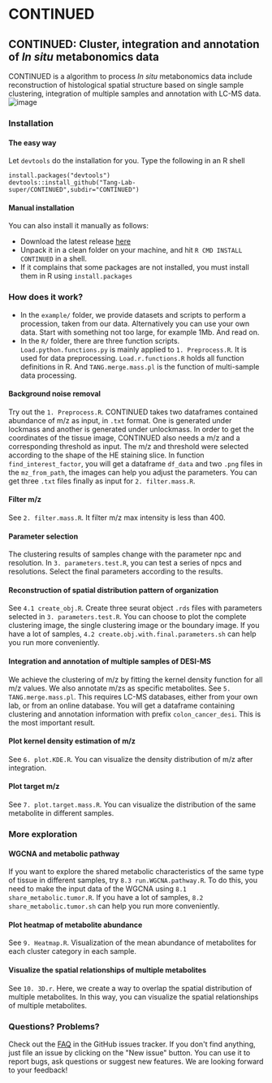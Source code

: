 # CONTINUED
## CONTINUED: Cluster, integration and annotation of *In situ* metabonomics data
CONTINUED is a algorithm to process *In situ* metabonomics data include reconstruction of histological spatial structure based on single sample clustering, integration of multiple samples and annotation with LC-MS data.
![image](https://github.com/Tang-Lab-super/CONTINUED/assets/120162674/23c75daf-fcee-4c06-b12d-5c547c202419)

### Installation

#### The easy way

Let `devtools` do the installation for you. Type the following in an R shell

```
install.packages("devtools")
devtools::install_github("Tang-Lab-super/CONTINUED",subdir="CONTINUED")
```

#### Manual installation

You can also install it manually as follows:

- Download the latest release [here](https://github.com/3DGenomes/binless/releases/latest)
- Unpack it in a clean folder on your machine, and hit `R CMD INSTALL CONTINUED` in a shell.
- If it complains that some packages are not installed, you must install them in R using `install.packages`

### How does it work?

- In the `example/` folder, we provide datasets and scripts to perform a procession, taken from our data. Alternatively you can use your own data. Start with something not too large, for  example 1Mb. And read on.
- In the `R/` folder, there are three function scripts. `Load.python.functions.py` is mainly applied to `1. Preprocess.R`. It is used for data preprocessing. `Load.r.functions.R` holds all function definitions in R. And `TANG.merge.mass.pl` is the function of multi-sample data processing.
#### Background noise removal
Try out the `1. Preprocess.R`. CONTINUED takes two dataframes contained abundance of m/z as input, in `.txt` format. One is generated under lockmass and another is generated under unlockmass. In order to get the coordinates of the tissue image, CONTINUED also needs a m/z and a corresponding threshold as input. The m/z and threshold were selected according to the shape of the HE staining slice. In function `find_interest_factor`, you will get a dataframe `df_data` and two `.png` files in the `mz_from_path`, the images can help you adjust the parameters. You can get three `.txt` files finally as input for `2. filter.mass.R`.
#### Filter m/z
See `2. filter.mass.R`. It filter m/z max intensity is less than 400.
#### Parameter selection
The clustering results of samples change with the parameter npc and resolution. In `3. parameters.test.R`, you can test a series of npcs and resolutions. Select the final parameters according to the results.
#### Reconstruction of spatial distribution pattern of organization
See `4.1 create_obj.R`. Create three seurat object `.rds` files with parameters selected in `3. parameters.test.R`. You can choose to plot the complete clustering image, the single clustering image or the boundary image. If you have a lot of samples, `4.2 create.obj.with.final.parameters.sh` can help you run more conveniently.
#### Integration and annotation of multiple samples of DESI-MS
We achieve the clustering of m/z by fitting the kernel density function for all m/z values. We also annotate m/zs as specific metabolites. See `5. TANG.merge.mass.pl`. This requires LC-MS databases, either from your own lab, or from an online database. You will get a dataframe containing clustering and annotation information with prefix `colon_cancer_desi`. This is the most important result.
#### Plot kernel density estimation of m/z
See `6. plot.KDE.R`. You can visualize the density distribution of m/z after integration.
#### Plot target m/z
See `7. plot.target.mass.R`. You can visualize the distribution of the same metabolite in different samples.

### More exploration

#### WGCNA and metabolic pathway
If you want to explore the shared metabolic characteristics of the same type of tissue in different samples, try `8.3 run.WGCNA.pathway.R`. To do this, you need to make the input data of the WGCNA using `8.1 share_metabolic.tumor.R`. If you have a lot of samples, `8.2 share_metabolic.tumor.sh` can help you run more conveniently.
#### Plot heatmap of metabolite abundance
See `9. Heatmap.R`. Visualization of the mean abundance of metabolites for each cluster category in each sample.
#### Visualize the spatial relationships of multiple metabolites
See `10. 3D.r`. Here, we create a way to overlap the spatial distribution of multiple metabolites. In this way, you can visualize the spatial relationships of multiple metabolites.

### Questions? Problems?
Check out the [FAQ](https://github.com/Tang-Lab-super/CONTINUED/labels/FAQ) in the GitHub issues tracker. If you don't find anything, just file an issue by clicking on the "New issue" button. You can use it to report bugs, ask questions or suggest new features. We are looking forward to your feedback!



